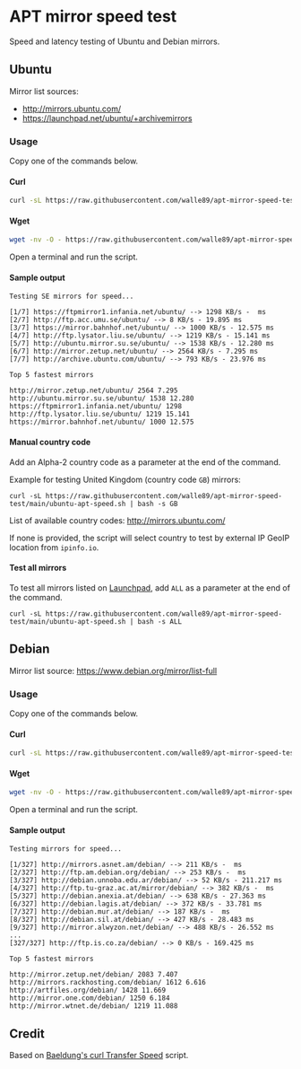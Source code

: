# APT mirror speed test

Speed and latency testing of Ubuntu and Debian mirrors.

## Ubuntu

Mirror list sources:
- http://mirrors.ubuntu.com/
- https://launchpad.net/ubuntu/+archivemirrors

### Usage

Copy one of the commands below.

#### Curl

```bash
curl -sL https://raw.githubusercontent.com/walle89/apt-mirror-speed-test/main/ubuntu-apt-speed.sh | bash
```

#### Wget

```bash
wget -nv -O - https://raw.githubusercontent.com/walle89/apt-mirror-speed-test/main/ubuntu-apt-speed.sh | bash
```

Open a terminal and run the script.

#### Sample output

```
Testing SE mirrors for speed...

[1/7] https://ftpmirror1.infania.net/ubuntu/ --> 1298 KB/s -  ms
[2/7] http://ftp.acc.umu.se/ubuntu/ --> 8 KB/s - 19.895 ms
[3/7] https://mirror.bahnhof.net/ubuntu/ --> 1000 KB/s - 12.575 ms
[4/7] http://ftp.lysator.liu.se/ubuntu/ --> 1219 KB/s - 15.141 ms
[5/7] http://ubuntu.mirror.su.se/ubuntu/ --> 1538 KB/s - 12.280 ms
[6/7] http://mirror.zetup.net/ubuntu/ --> 2564 KB/s - 7.295 ms
[7/7] http://archive.ubuntu.com/ubuntu/ --> 793 KB/s - 23.976 ms

Top 5 fastest mirrors

http://mirror.zetup.net/ubuntu/ 2564 7.295
http://ubuntu.mirror.su.se/ubuntu/ 1538 12.280
https://ftpmirror1.infania.net/ubuntu/ 1298
http://ftp.lysator.liu.se/ubuntu/ 1219 15.141
https://mirror.bahnhof.net/ubuntu/ 1000 12.575
```

#### Manual country code

Add an Alpha-2 country code as a parameter at the end of the command. 

Example for testing United Kingdom (country code `GB`) mirrors:

`curl -sL https://raw.githubusercontent.com/walle89/apt-mirror-speed-test/main/ubuntu-apt-speed.sh | bash -s GB`

List of available country codes: http://mirrors.ubuntu.com/

If none is provided, the script will select country to test by external IP GeoIP location from `ipinfo.io`.

#### Test all mirrors

To test all mirrors listed on [Launchpad](https://launchpad.net/ubuntu/+archivemirrors), add `ALL` as a parameter at the end of the command.

`curl -sL https://raw.githubusercontent.com/walle89/apt-mirror-speed-test/main/ubuntu-apt-speed.sh | bash -s ALL`

## Debian

Mirror list source: https://www.debian.org/mirror/list-full

### Usage

Copy one of the commands below.

#### Curl

```bash
curl -sL https://raw.githubusercontent.com/walle89/apt-mirror-speed-test/main/debian-apt-speed.sh | bash
```

#### Wget

```bash
wget -nv -O - https://raw.githubusercontent.com/walle89/apt-mirror-speed-test/main/debian-apt-speed.sh | bash
```

Open a terminal and run the script.

#### Sample output

```
Testing mirrors for speed...

[1/327] http://mirrors.asnet.am/debian/ --> 211 KB/s -  ms
[2/327] http://ftp.am.debian.org/debian/ --> 253 KB/s -  ms
[3/327] http://debian.unnoba.edu.ar/debian/ --> 52 KB/s - 211.217 ms
[4/327] http://ftp.tu-graz.ac.at/mirror/debian/ --> 382 KB/s -  ms
[5/327] http://debian.anexia.at/debian/ --> 638 KB/s - 27.363 ms
[6/327] http://debian.lagis.at/debian/ --> 372 KB/s - 33.781 ms
[7/327] http://debian.mur.at/debian/ --> 187 KB/s -  ms
[8/327] http://debian.sil.at/debian/ --> 427 KB/s - 28.483 ms
[9/327] http://mirror.alwyzon.net/debian/ --> 488 KB/s - 26.552 ms
...
[327/327] http://ftp.is.co.za/debian/ --> 0 KB/s - 169.425 ms

Top 5 fastest mirrors

http://mirror.zetup.net/debian/ 2083 7.407
http://mirrors.rackhosting.com/debian/ 1612 6.616
http://artfiles.org/debian/ 1428 11.669
http://mirror.one.com/debian/ 1250 6.184
http://mirror.wtnet.de/debian/ 1219 11.088
```

## Credit

Based on [Baeldung's curl Transfer Speed](https://www.baeldung.com/linux/apt-terminal-choose-fastest-mirror#3-curl-transfer-speed) script.